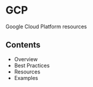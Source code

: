 # GCP

Google Cloud Platform resources

## Contents
- Overview
- Best Practices
- Resources
- Examples
